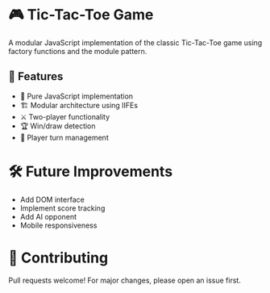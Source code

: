 # 🎮 Tic-Tac-Toe Game

A modular JavaScript implementation of the classic Tic-Tac-Toe game using factory functions and the module pattern.

## 🚀 Features

- 🧩 Pure JavaScript implementation
- 🏗️ Modular architecture using IIFEs
- ⚔️ Two-player functionality
- 🏆 Win/draw detection
- 🔄 Player turn management

# 🛠️ Future Improvements

- Add DOM interface
- Implement score tracking
- Add AI opponent
- Mobile responsiveness

# 🤝 Contributing

Pull requests welcome! For major changes, please open an issue first.

